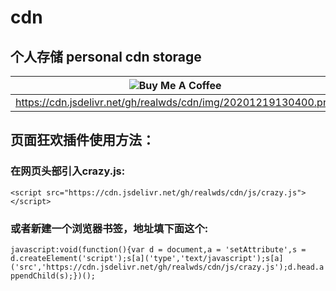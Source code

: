 # cdn

## 个人存储 personal cdn storage

| ![Buy Me A Coffee](https://cdn.jsdelivr.net/gh/realwds/cdn/img/20201219130400.png) | ![PayPal To Me](https://cdn.jsdelivr.net/gh/realwds/cdn/img/20201219130401.svg) |
| ------------ | ------------ |
|  https://cdn.jsdelivr.net/gh/realwds/cdn/img/20201219130400.png | https://cdn.jsdelivr.net/gh/realwds/cdn/img/20201219130401.svg |


## 页面狂欢插件使用方法：

### 在网页头部引入crazy.js:

``` <script src="https://cdn.jsdelivr.net/gh/realwds/cdn/js/crazy.js"></script> ```

### 或者新建一个浏览器书签，地址填下面这个:

``` javascript:void(function(){var d = document,a = 'setAttribute',s = d.createElement('script');s[a]('type','text/javascript');s[a]('src','https://cdn.jsdelivr.net/gh/realwds/cdn/js/crazy.js');d.head.appendChild(s);})(); ```
